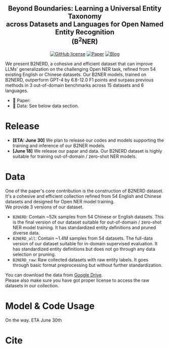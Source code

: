 <p align="center">
 <br>
 <h2 align="center">Beyond Boundaries: Learning a Universal Entity Taxonomy <br> across Datasets and Languages for Open Named Entity Recognition <br> (B<sup>2</sup>NER) </h2>
</p>

<p align="center">
 <a href="https://github.com/UmeanNever/B2NER/blob/main/LICENSE"><img alt="GitHub license" src="https://img.shields.io/github/license/UmeanNever/B2NER"></a>
 <a href=""><img alt="Paper" src="https://img.shields.io/badge/📖-Paper-orange"></a>
 <a href="https://drive.google.com/file/d/11Wt4RU48i06OruRca2q_MsgpylzNDdjN/view"><img alt="Blog" src="https://img.shields.io/badge/📀-Data-blue"></a>
</p>

We present B2NERD, a cohesive and efficient dataset that can improve LLMs' generalization on the challenging Open NER task, refined from 54 existing English or Chinese datasets. 
Our B2NER models, trained on B2NERD, outperform GPT-4 by 6.8-12.0 F1 points and surpass previous methods in 3 out-of-domain benchmarks across 15 datasets and 6 languages.

 - 📖 Paper: 
 - 📀 Data: See below data section.

# Release
 - **[ETA: June 30]** We plan to release our codes and models supporting the training and inference of our B2NER models.
 - **[June 18]** We release our papar and data. Our B2NERD dataset is highly suitable for training out-of-domain / zero-shot NER models.

# Data
One of the paper's core contribution is the construction of B2NERD dataset. It's a cohesive and efficient collection refined from 54 English and Chinese datasets and designed for Open NER model training.  
We provide 3 versions of our dataset.  
 - `B2NERD`: Contain ~52k samples from 54 Chinese or English datasets. This is the final version of our dataset suitable for out-of-domain / zero-shot NER model training. It has standardized entity definitions and pruned diverse data.   
 - `B2NERD_all`: Contain ~1.4M samples from 54 datasets. The full-data version of our dataset suitable for in-domain supervised evaluation. It has standardized entity definitions but does not go through any data selection or pruning.  
 - `B2NERD_raw`: Raw collected datasets with raw entity labels. It goes through basic format preprocessing but without further standardization.

You can download the data from [Google Drive](https://drive.google.com/file/d/11Wt4RU48i06OruRca2q_MsgpylzNDdjN/view?usp=drive_link).  
Please also make sure you have got proper license to access the raw datasets in our collection.

# Model & Code Usage 
On the way. ETA June 30th

# Cite
